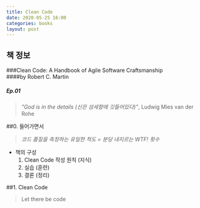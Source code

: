 ```yaml
---
title: Clean Code 
date: 2020-05-25 16:00
categories: books
layout: post
---
```


## 책 정보  
###Clean Code: A Handbook of Agile Software Craftsmanship  
####by Robert C. Martin
##### Ep.01  

>    *"God is in the details (신은 섬세함에 깃들어있다)"*, Ludwig Mies van der Rohe

##0. 들어가면서  

>    *코드 품질을 측정하는 유일한 척도 = 분당 내지르는 WTF! 횟수*

* 책의 구성  
   1. Clean Code 작성 원칙 (지식)
   2. 실습 (훈련)
   3. 결론 (정리)

##1. Clean Code
>    Let there be code
